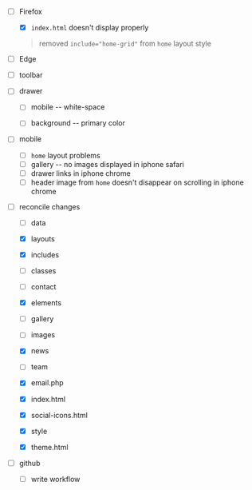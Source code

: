 * [ ] Firefox
  * [x] `index.html` doesn't display properly

  > removed `include="home-grid"` from `home` layout style


* [ ] Edge

* [ ] toolbar

* [ ] drawer
  * [ ] mobile -- white-space
  * [ ] background -- primary color


* [ ] mobile
  * [ ] `home` layout problems
  * [ ] gallery -- no images displayed in iphone safari
  * [ ] drawer links in iphone chrome
  * [ ] header image from `home` doesn't disappear on scrolling in iphone chrome

* [ ] reconcile changes
  * [ ] data
  * [x] layouts
  * [x] includes
  * [ ] classes
  * [ ] contact
  * [x] elements
  * [ ] gallery
  * [ ] images
  * [x] news
  * [ ] team
  * [x] email.php
  * [x] index.html
  * [x] social-icons.html
  * [x] style
  * [x] theme.html


* [ ] github
  * [ ] write workflow

